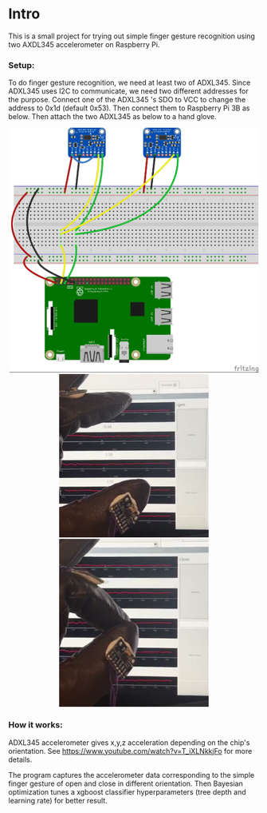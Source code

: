 # Intro
This is a small project for trying out simple finger gesture recognition using two AXDL345 accelerometer on Raspberry Pi.

### Setup:
To do finger gesture recognition, we need at least two of ADXL345. Since  ADXL345 uses I2C to communicate, we need two different addresses for the purpose. Connect one of the ADXL345 's SDO to VCC to change the address to 0x1d (default 0x53). Then connect them to Raspberry Pi 3B as below. Then attach the two ADXL345 as below to a hand glove.

<center><img alt="node" src="images/fritzing ADXL345.jpg" width="500"/></center>

<center><img alt="node" src="images/ADXL result open.png" width="300"/></center>

<center><img alt="node" src="images/ADXL result close.png" width="300"/></center>

### How it works:

ADXL345 accelerometer gives x,y,z acceleration depending on the chip's orientation. See https://www.youtube.com/watch?v=T_iXLNkkjFo for more details.

The program captures the accelerometer data corresponding to the simple finger gesture of open and close in different orientation. Then Bayesian optimization tunes a xgboost classifier hyperparameters (tree depth and learning rate) for better result.

